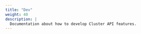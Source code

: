```yaml
---
title: "Dev"
weight: 40
description: |
  Documentation about how to develop Cluster API features.
---
```



